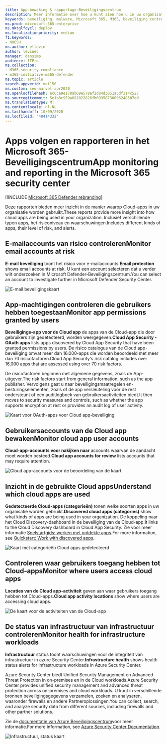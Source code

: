 ```yaml
---
title: App-bewaking & rapportage-Beveiligingscentrum
description: Meer informatie over hoe u kunt zien hoe u in uw organisatie meer inzicht krijgt in de Cloud-app. Inclusief verschillende typen apps, het risiconiveau en waarschuwingen.
keywords: beveiliging, malware, Microsoft 365, M365, beveiliging centrum, monitor, rapport, apps
ms.prod: microsoft-365-enterprise
ms.mktglfcycl: deploy
ms.localizationpriority: medium
f1.keywords:
- NOCSH
ms.author: ellevin
author: levinec
manager: dansimp
audience: ITPro
ms.collection:
- M365-security-compliance
- m365-initiative-m365-defender
ms.topic: article
search.appverid: met150
ms.custom: seo-marvel-apr2020
ms.openlocfilehash: ec6ca9e178ab69e578ef2d84d3051a5df314c527
ms.sourcegitcommit: 5e1b8c959a081022826fb09358730096248507ed
ms.translationtype: MT
ms.contentlocale: nl-NL
ms.lasthandoff: 10/09/2020
ms.locfileid: "48414332"
---
```

# <a name="app-monitoring-and-reporting-in-the-microsoft-365-security-center"></a><span data-ttu-id="14cd1-105">Apps volgen en rapporteren in het Microsoft 365-Beveiligingscentrum</span><span class="sxs-lookup"><span data-stu-id="14cd1-105">App monitoring and reporting in the Microsoft 365 security center</span></span>

[!INCLUDE [Microsoft 365 Defender rebranding](../includes/microsoft-defender.md)]


<span data-ttu-id="14cd1-106">Deze rapporten bieden meer inzicht in de manier waarop Cloud-apps in uw organisatie worden gebruikt.</span><span class="sxs-lookup"><span data-stu-id="14cd1-106">These reports provide more insight into how cloud apps are being used in your organization.</span></span> <span data-ttu-id="14cd1-107">Inclusief verschillende typen apps, het risiconiveau en waarschuwingen.</span><span class="sxs-lookup"><span data-stu-id="14cd1-107">Includes different kinds of apps, their level of risk, and alerts.</span></span>

## <a name="monitor-email-accounts-at-risk"></a><span data-ttu-id="14cd1-108">E-mailaccounts van risico controleren</span><span class="sxs-lookup"><span data-stu-id="14cd1-108">Monitor email accounts at risk</span></span>

<span data-ttu-id="14cd1-109">**E-mail beveiliging** toont het risico voor e-mailaccounts.</span><span class="sxs-lookup"><span data-stu-id="14cd1-109">**Email protection** shows email accounts at risk.</span></span> <span data-ttu-id="14cd1-110">U kunt een account selecteren dat u verder wilt onderzoeken in Microsoft Defender-Beveiligingscentrum.</span><span class="sxs-lookup"><span data-stu-id="14cd1-110">You can select an account to investigate further in Microsoft Defender Security Center.</span></span>

![E-mail beveiligingskaart](../../media/email-protection.png)

## <a name="monitor-app-permissions-granted-by-users"></a><span data-ttu-id="14cd1-112">App-machtigingen controleren die gebruikers hebben toegestaan</span><span class="sxs-lookup"><span data-stu-id="14cd1-112">Monitor app permissions granted by users</span></span>

<span data-ttu-id="14cd1-113">**Beveiligings-app voor de Cloud app** de apps van de Cloud-app die door gebruikers zijn gedetecteerd, worden weergegeven.</span><span class="sxs-lookup"><span data-stu-id="14cd1-113">**Cloud App Security - OAuth apps** lists apps discovered by Cloud App Security that have been granted permissions by users.</span></span> <span data-ttu-id="14cd1-114">De risico catalogus van de Cloud app-beveiliging omvat meer dan 16.000-apps die worden beoordeeld met meer dan 70 risicofactoren.</span><span class="sxs-lookup"><span data-stu-id="14cd1-114">Cloud App Security's risk catalog includes over 16,000 apps that are assessed using over 70 risk factors.</span></span>

<span data-ttu-id="14cd1-115">De risicofactoren beginnen met algemene gegevens, zoals de App-uitgever.</span><span class="sxs-lookup"><span data-stu-id="14cd1-115">The risk factors start from general information, such as the app publisher.</span></span> <span data-ttu-id="14cd1-116">Vervolgens gaat u naar beveiligingsmaatregelen en-besturingselementen, zoals of de app versleuteling voor de rest ondersteunt of een auditlogboek van gebruikersactiviteiten biedt.</span><span class="sxs-lookup"><span data-stu-id="14cd1-116">It then moves to security measures and controls, such as whether the app supports encryption at rest or provides an audit log of user activity.</span></span>

![Kaart voor OAuth-apps voor Cloud app-beveiliging](../../media/cloud-app-security-oauth-apps.png)

## <a name="monitor-cloud-app-user-accounts"></a><span data-ttu-id="14cd1-118">Gebruikersaccounts van de Cloud app bewaken</span><span class="sxs-lookup"><span data-stu-id="14cd1-118">Monitor cloud app user accounts</span></span>

<span data-ttu-id="14cd1-119">**Cloud-app-accounts voor nakijken naar** accounts waarvan de aandacht moet worden besteed.</span><span class="sxs-lookup"><span data-stu-id="14cd1-119">**Cloud app accounts for review** lists accounts that may require attention.</span></span>

![Cloud app-accounts voor de beoordeling van de kaart](../../media/cloud-app-accounts-for-review.png)

## <a name="understand-which-cloud-apps-are-used"></a><span data-ttu-id="14cd1-121">Inzicht in de gebruikte Cloud apps</span><span class="sxs-lookup"><span data-stu-id="14cd1-121">Understand which cloud apps are used</span></span>

<span data-ttu-id="14cd1-122">**Gedetecteerde Cloud-apps (categorieën)** tonen welke soorten apps in uw organisatie worden gebruikt.</span><span class="sxs-lookup"><span data-stu-id="14cd1-122">**Discovered cloud apps (categories)** show what kinds of apps are being used in your organization.</span></span> <span data-ttu-id="14cd1-123">De koppeling naar het Cloud Discovery-dashboard in de beveiliging van de Cloud-app.</span><span class="sxs-lookup"><span data-stu-id="14cd1-123">It links to the Cloud Discovery dashboard in Cloud App Security.</span></span> <span data-ttu-id="14cd1-124">Zie voor meer informatie [Snelstartgids: werken met ontdekte apps](https://docs.microsoft.com/cloud-app-security/discovered-apps).</span><span class="sxs-lookup"><span data-stu-id="14cd1-124">For more information, see [Quickstart: Work with discovered apps](https://docs.microsoft.com/cloud-app-security/discovered-apps).</span></span>  

![Kaart met categorieën Cloud apps gedetecteerd](../../media/discovered-cloud-apps-categories.png)

## <a name="monitor-where-users-access-cloud-apps"></a><span data-ttu-id="14cd1-126">Controleren waar gebruikers toegang hebben tot Cloud-apps</span><span class="sxs-lookup"><span data-stu-id="14cd1-126">Monitor where users access cloud apps</span></span>

<span data-ttu-id="14cd1-127">**Locaties van de Cloud app-activiteit** geven aan waar gebruikers toegang hebben tot Cloud-apps.</span><span class="sxs-lookup"><span data-stu-id="14cd1-127">**Cloud app activity locations** show where users are accessing cloud apps.</span></span>

![De kaart voor de activiteiten van de Cloud-app](../../media/cloud-app-activity-locations.png)

## <a name="monitor-health-for-infrastructure-workloads"></a><span data-ttu-id="14cd1-129">De status van infrastructuur van infrastructuur controleren</span><span class="sxs-lookup"><span data-stu-id="14cd1-129">Monitor health for infrastructure workloads</span></span>

<span data-ttu-id="14cd1-130">**Infrastructuur** status toont waarschuwingen voor de integriteit van infrastructuur in azure Security Center.</span><span class="sxs-lookup"><span data-stu-id="14cd1-130">**Infrastructure health** shows health status alerts for infrastructure workloads in Azure Security Center.</span></span>

<span data-ttu-id="14cd1-131">Azure Security Center biedt Unified Security Management en Advanced Threat Protection in on-premises en in de Cloud workloads.</span><span class="sxs-lookup"><span data-stu-id="14cd1-131">Azure Security Center provides unified security management and advanced threat protection across on-premises and cloud workloads.</span></span> <span data-ttu-id="14cd1-132">U kunt in verschillende bronnen beveiligingsgegevens verzamelen, zoeken en analyseren, waaronder firewalls en andere Partneroplossingen.</span><span class="sxs-lookup"><span data-stu-id="14cd1-132">You can collect, search, and analyze security data from different sources, including firewalls and other partner solutions.</span></span>

<span data-ttu-id="14cd1-133">Zie de [documentatie van Azure Beveiligingscentrum](https://docs.microsoft.com/azure/security-center/)voor meer informatie.</span><span class="sxs-lookup"><span data-stu-id="14cd1-133">For more information, see [Azure Security Center Documentation](https://docs.microsoft.com/azure/security-center/).</span></span>

![Infrastructuur, status kaart](../../media/infrastructure-health.png)
